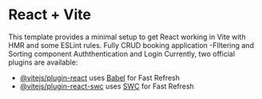 # React + Vite

This template provides a minimal setup to get React working in Vite with HMR and some ESLint rules. Fully CRUD booking application
-FIltering and Sorting component 
Auththentication and Login
Currently, two official plugins are available:

- [@vitejs/plugin-react](https://github.com/vitejs/vite-plugin-react/blob/main/packages/plugin-react/README.md) uses [Babel](https://babeljs.io/) for Fast Refresh
- [@vitejs/plugin-react-swc](https://github.com/vitejs/vite-plugin-react-swc) uses [SWC](https://swc.rs/) for Fast Refresh
